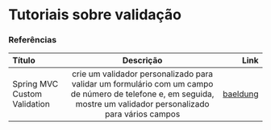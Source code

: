# Tutoriais sobre validação

### Referências

Título | Descrição | Link
:--------- | :----------: | -------:
Spring MVC Custom Validation | crie um validador personalizado para validar um formulário com um campo de número de telefone e, em seguida, mostre um validador personalizado para vários campos | [baeldung](https://www.baeldung.com/spring-mvc-custom-validator)
